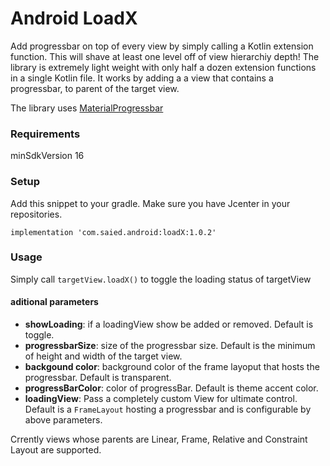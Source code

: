 # Android LoadX

Add progressbar on top of every view by simply calling a Kotlin extension function. This will shave at least one level off of view hierarchiy depth! The library is extremely light weight with only half a dozen extension functions in a single Kotlin file. It works by adding a  a view that contains a progressbar, to parent of the target view.

The library uses [MaterialProgressbar](https://github.com/DreaminginCodeZH/MaterialProgressBar)

### Requirements

minSdkVersion 16

### Setup
Add this snippet to your gradle. Make sure you have Jcenter in your repositories.
```
implementation 'com.saied.android:loadX:1.0.2'
```

### Usage

Simply call `targetView.loadX()` to toggle the loading status of targetView

#### aditional parameters
- **showLoading**: if a loadingView show be added or removed. Default is toggle.
- **progressbarSize**: size of the progressbar size. Default is the minimum of height and width of the target view.
- **backgound color**: background color of the frame layoput that hosts the progressbar. Default is transparent.
- **progressBarColor**: color of progressBar. Default is theme accent color.
- **loadingView**: Pass a completely custom View for ultimate control. Default is a `FrameLayout` hosting a progressbar and is configurable by above parameters.








Crrently views whose parents are Linear, Frame, Relative and Constraint Layout are supported.

